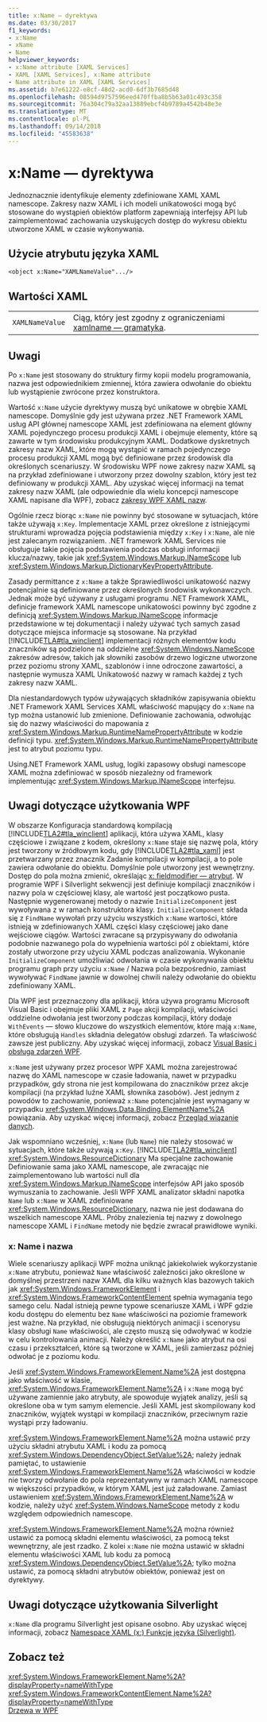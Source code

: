 ```yaml
---
title: x:Name — dyrektywa
ms.date: 03/30/2017
f1_keywords:
- x:Name
- xName
- Name
helpviewer_keywords:
- x:Name attribute [XAML Services]
- XAML [XAML Services], x:Name attribute
- Name attribute in XAML [XAML Services]
ms.assetid: b7e61222-e8cf-48d2-acd0-6df3b7685d48
ms.openlocfilehash: 08594d9757596eed470ffba8b5b63a01c493c358
ms.sourcegitcommit: 76a304c79a32aa13889ebcf4b9789a4542b48e3e
ms.translationtype: MT
ms.contentlocale: pl-PL
ms.lasthandoff: 09/14/2018
ms.locfileid: "45583638"
---
```

# <a name="xname-directive"></a>x:Name — dyrektywa
Jednoznacznie identyfikuje elementy zdefiniowane XAML XAML namescope. Zakresy nazw XAML i ich modeli unikatowości mogą być stosowane do wystąpień obiektów platform zapewniają interfejsy API lub zaimplementować zachowania uzyskujących dostęp do wykresu obiektu utworzone XAML w czasie wykonywania.  
  
## <a name="xaml-attribute-usage"></a>Użycie atrybutu języka XAML  
  
```xaml  
<object x:Name="XAMLNameValue".../>  
```  
  
## <a name="xaml-values"></a>Wartości XAML  
  
|||  
|-|-|  
|`XAMLNameValue`|Ciąg, który jest zgodny z ograniczeniami [xamlname — gramatyka](../../../docs/framework/xaml-services/xamlname-grammar.md).|  
  
## <a name="remarks"></a>Uwagi  
 Po `x:Name` jest stosowany do struktury firmy kopii modelu programowania, nazwa jest odpowiednikiem zmiennej, która zawiera odwołanie do obiektu lub wystąpienie zwrócone przez konstruktora.  
  
 Wartość `x:Name` użycie dyrektywy muszą być unikatowe w obrębie XAML namescope. Domyślnie gdy jest używana przez .NET Framework XAML usług API głównej namescope XAML jest zdefiniowana na element główny XAML pojedynczego procesu produkcji XAML i obejmuje elementy, które są zawarte w tym środowisku produkcyjnym XAML. Dodatkowe dyskretnych zakresy nazw XAML, które mogą wystąpić w ramach pojedynczego procesu produkcji XAML mogą być definiowane przez środowisk dla określonych scenariuszy. W środowisku WPF nowe zakresy nazw XAML są na przykład zdefiniowane i utworzony przez dowolny szablon, który jest też definiowany w produkcji XAML. Aby uzyskać więcej informacji na temat zakresy nazw XAML (ale odpowiednie dla wielu koncepcji namescope XAML napisane dla WPF), zobacz [zakresy WPF XAML nazw](../../../docs/framework/wpf/advanced/wpf-xaml-namescopes.md).  
  
 Ogólnie rzecz biorąc `x:Name` nie powinny być stosowane w sytuacjach, które także używają `x:Key`. Implementacje XAML przez określone z istniejącymi strukturami wprowadza pojęcia podstawienia między `x:Key` i `x:Name`, ale nie jest zalecanym rozwiązaniem. .NET framework XAML Services nie obsługuje takie pojęcia podstawienia podczas obsługi informacji klucza/nazwy, takie jak <xref:System.Windows.Markup.INameScope> lub <xref:System.Windows.Markup.DictionaryKeyPropertyAttribute>.  
  
 Zasady permittance z `x:Name` a także Sprawiedliwości unikatowość nazwy potencjalnie są definiowane przez określonych środowisk wykonawczych. Jednak może być używany z usługami programu .NET Framework XAML, definicje framework XAML namescope unikatowości powinny być zgodne z definicją <xref:System.Windows.Markup.INameScope> informacje przedstawione w tej dokumentacji i należy używać tych samych zasad dotyczące miejsca informacje są stosowane. Na przykład [!INCLUDE[TLA#tla_winclient](../../../includes/tlasharptla-winclient-md.md)] implementacji różnych elementów kodu znaczników są podzielone na oddzielne <xref:System.Windows.NameScope> zakresów adresów, takich jak słowniki zasobów drzewo logiczne utworzone przez poziomu strony XAML, szablonów i inne odroczone zawartości, a następnie wymusza XAML Unikatowość nazwy w ramach każdej z tych zakresy nazw XAML.  
  
 Dla niestandardowych typów używających składników zapisywania obiektu .NET Framework XAML Services XAML właściwość mapujący do `x:Name` na typ można ustanowić lub zmienione. Definiowanie zachowania, odwołując się do nazwy właściwości do mapowania z <xref:System.Windows.Markup.RuntimeNamePropertyAttribute> w kodzie definicji typu.  <xref:System.Windows.Markup.RuntimeNamePropertyAttribute> jest to atrybut poziomu typu.  
  
 Using.NET Framework XAML usług, logiki zapasowy obsługi namescope XAML można zdefiniować w sposób niezależny od framework implementując <xref:System.Windows.Markup.INameScope> interfejsu.  
  
## <a name="wpf-usage-notes"></a>Uwagi dotyczące użytkowania WPF  
 W obszarze Konfiguracja standardową kompilacją [!INCLUDE[TLA2#tla_winclient](../../../includes/tla2sharptla-winclient-md.md)] aplikacji, która używa XAML, klasy częściowe i związane z kodem, określony `x:Name` staje się nazwę pola, który jest tworzony w źródłowym kodu, gdy [!INCLUDE[TLA2#tla_xaml](../../../includes/tla2sharptla-xaml-md.md)] jest przetwarzany przez znacznik Zadanie kompilacji w kompilacji, a to pole zawiera odwołanie do obiektu. Domyślnie pole utworzony jest wewnętrzny. Dostęp do pola można zmienić, określając [x: fieldmodifier — atrybut](../../../docs/framework/xaml-services/x-fieldmodifier-directive.md). W programie WPF i Silverlight sekwencji jest definiuje kompilacji znaczników i nazwy pola w częściowej klasy, ale wartość jest początkowo pusta. Następnie wygenerowanej metody o nazwie `InitializeComponent` jest wywoływana z w ramach konstruktora klasy. `InitializeComponent` składa się z `FindName` wywołań przy użyciu wszystkich `x:Name` wartości, które istnieją w zdefiniowanych XAML części klasy częściowej jako dane wejściowe ciągów. Wartości zwracane są przypisywany do odwołania podobnie nazwanego pola do wypełnienia wartości pól z obiektami, które zostały utworzone przy użyciu XAML podczas analizowania. Wykonanie `InitializeComponent` umożliwiać odwołania w czasie wykonywania obiektu programu graph przy użyciu `x:Name` / Nazwa pola bezpośrednio, zamiast wywoływać `FindName` jawnie w dowolnej chwili należy odwołanie do obiektu zdefiniowany XAML.  
  
 Dla WPF jest przeznaczony dla aplikacji, która używa programu Microsoft Visual Basic i obejmuje pliki XAML z `Page` akcji kompilacji, właściwości oddzielne odwołania jest tworzony podczas kompilacji, który dodaje `WithEvents` — słowo kluczowe do wszystkich elementów, które mają `x:Name`, które obsługują `Handles` składnia delegatów obsługi zdarzeń. Ta właściwość zawsze jest publiczny. Aby uzyskać więcej informacji, zobacz [Visual Basic i obsługa zdarzeń WPF](../../../docs/framework/wpf/advanced/visual-basic-and-wpf-event-handling.md).  
  
 `x:Name` jest używany przez procesor WPF XAML można zarejestrować nazwę do XAML namescope w czasie ładowania, nawet w przypadku przypadków, gdy strona nie jest kompilowana do znaczników przez akcje kompilacji (na przykład luźne XAML słownika zasobów). Jest jednym z powodów to zachowanie, ponieważ `x:Name` potencjalnie jest wymagany w przypadku <xref:System.Windows.Data.Binding.ElementName%2A> powiązania. Aby uzyskać więcej informacji, zobacz [Przegląd wiązanie danych](../../../docs/framework/wpf/data/data-binding-overview.md).  
  
 Jak wspomniano wcześniej, `x:Name` (lub `Name`) nie należy stosować w sytuacjach, które także używają `x:Key`. [!INCLUDE[TLA2#tla_winclient](../../../includes/tla2sharptla-winclient-md.md)] <xref:System.Windows.ResourceDictionary> Ma specjalne zachowanie Definiowanie sama jako XAML namescope, ale zwracając nie zaimplementowano lub wartości null dla <xref:System.Windows.Markup.INameScope> interfejsów API jako sposób wymuszania to zachowanie. Jeśli WPF XAML analizator składni napotka `Name` lub `x:Name` w XAML zdefiniowane <xref:System.Windows.ResourceDictionary>, nazwa nie jest dodawana do wszelkich namescope XAML. Próby znalezienia tej nazwy z dowolnego namescope XAML i `FindName` metody nie będzie zwracał prawidłowe wyniki.  
  
### <a name="xname-and-name"></a>x: Name i nazwa  
 Wiele scenariuszy aplikacji WPF można uniknąć jakiekolwiek wykorzystanie `x:Name` atrybutu, ponieważ `Name` właściwość zależności jako określone w domyślnej przestrzeni nazw XAML dla kilku ważnych klas bazowych takich jak <xref:System.Windows.FrameworkElement> i <xref:System.Windows.FrameworkContentElement> spełnia wymagania tego samego celu. Nadal istnieją pewne typowe scenariusze XAML i WPF gdzie kodu dostępu do elementu bez `Name` właściwości na poziomie framework jest ważne. Na przykład, nie obsługują niektórych animacji i scenorysu klasy obsługi `Name` właściwości, ale często muszą się odwoływać w kodzie w celu kontrolowania animacji. Należy określić `x:Name` jako atrybut na osi czasu i przekształceń, które są tworzone w XAML, jeśli zamierzasz później odwołać je z poziomu kodu.  
  
 Jeśli <xref:System.Windows.FrameworkElement.Name%2A> jest dostępna jako właściwość w klasie, <xref:System.Windows.FrameworkElement.Name%2A> i `x:Name` mogą być używane zamiennie jako atrybuty, ale spowoduje wyjątek analizy, jeśli są określone oba w tym samym elemencie. Jeśli XAML jest skompilowany kod znaczników, wyjątek wystąpi w kompilacji znaczników, przeciwnym razie wystąpi przy ładowaniu.  
  
 <xref:System.Windows.FrameworkElement.Name%2A> można ustawić przy użyciu składni atrybutu XAML i kodu za pomocą <xref:System.Windows.DependencyObject.SetValue%2A>; należy jednak pamiętać, to ustawienie <xref:System.Windows.FrameworkElement.Name%2A> właściwości w kodzie nie tworzy odwołanie do pola reprezentatywny w ramach XAML namescope w większości przypadków, w którym XAML jest już załadowane. Zamiast ustawieniem <xref:System.Windows.FrameworkElement.Name%2A> w kodzie, należy użyć <xref:System.Windows.NameScope> metody z kodu względem odpowiednich namescope.  
  
 <xref:System.Windows.FrameworkElement.Name%2A> można również ustawić za pomocą składni elementu właściwości, za pomocą tekst wewnętrzny, ale jest rzadko. Z kolei `x:Name` nie można ustawić w składni elementu właściwości XAML lub kodu za pomocą <xref:System.Windows.DependencyObject.SetValue%2A>; tylko można ustawić, za pomocą składni atrybutów obiektów, ponieważ jest on dyrektywy.  
  
## <a name="silverlight-usage-notes"></a>Uwagi dotyczące użytkowania Silverlight  
 `x:Name` dla programu Silverlight jest opisane osobno. Aby uzyskać więcej informacji, zobacz [Namespace XAML (x:) Funkcje języka (Silverlight)](https://go.microsoft.com/fwlink/?LinkId=199081).  
  
## <a name="see-also"></a>Zobacz też  
 <xref:System.Windows.FrameworkElement.Name%2A?displayProperty=nameWithType>  
 <xref:System.Windows.FrameworkContentElement.Name%2A?displayProperty=nameWithType>  
 [Drzewa w WPF](../../../docs/framework/wpf/advanced/trees-in-wpf.md)
